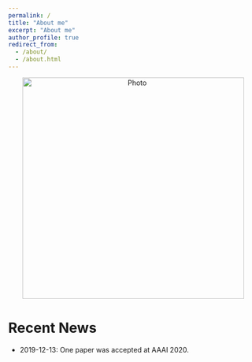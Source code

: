```yaml
---
permalink: /
title: "About me"
excerpt: "About me"
author_profile: true
redirect_from: 
  - /about/
  - /about.html
---
```


<p align="center">
  <img src="https://fsx928.github.io/files/shaoxiongfeng_img.jpg?raw=true" alt="Photo" style="width: 450px;"/> 
</p>



# Recent News
* 2019-12-13: One paper was accepted at AAAI 2020.
